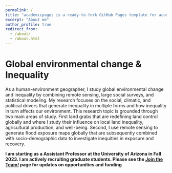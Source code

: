 ```yaml
---
permalink: /
title: "academicpages is a ready-to-fork GitHub Pages template for academic personal websites"
excerpt: "About me"
author_profile: true
redirect_from: 
  - /about/
  - /about.html
---
```


Global environmental change & Inequality
======
As a human-environment geographer, I study global environmental change and inequality by combining remote sensing, large social surveys, and statistical modeling. My research focuses on the social, climatic, and political drivers that generate inequality in multiple forms and how inequality in turn affects our environment. This research topic is grounded through two main areas of study. First land grabs that are redefining land control globally and where I study their influence on local land inequality, agricultural production, and well-being. Second, I use remote sensing to generate flood exposure maps globally that are subsequently combined with socio-demographic data to investigate inequities in exposure and recovery.

**I am starting as a Assistant Professor at the University of Arizona in Fall 2023. I am actively recruiting graduate students. Please see the [Join the Team!](https://jonathanasullivan.github.io/jointhelab/) page for updates on opportunities and funding**
